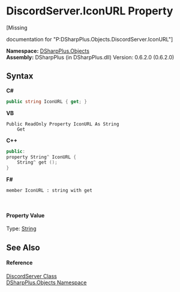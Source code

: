 # DiscordServer.IconURL Property 
 

\[Missing <summary> documentation for "P:DSharpPlus.Objects.DiscordServer.IconURL"\]

**Namespace:**&nbsp;<a href="b70db947-75ff-488f-5245-350c6ca1e522">DSharpPlus.Objects</a><br />**Assembly:**&nbsp;DSharpPlus (in DSharpPlus.dll) Version: 0.6.2.0 (0.6.2.0)

## Syntax

**C#**<br />
``` C#
public string IconURL { get; }
```

**VB**<br />
``` VB
Public ReadOnly Property IconURL As String
	Get
```

**C++**<br />
``` C++
public:
property String^ IconURL {
	String^ get ();
}
```

**F#**<br />
``` F#
member IconURL : string with get

```

<br />

#### Property Value
Type: <a href="http://msdn2.microsoft.com/en-us/library/s1wwdcbf" target="_blank">String</a>

## See Also


#### Reference
<a href="0bea1794-96dc-62e4-4798-1bd4e0abad39">DiscordServer Class</a><br /><a href="b70db947-75ff-488f-5245-350c6ca1e522">DSharpPlus.Objects Namespace</a><br />